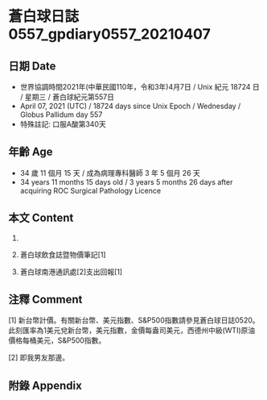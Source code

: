 [_metadata_:encoding]: - "utf-8"
[_metadata_:language]: - "zh-Hant-TW"
[_metadata_:fileformat]: - "markdown"
[_metadata_:MIME_type]: - "text/plain"
[_metadata_:markdown_version]: - "commonmark version 0.29"
[_metadata_:markdown_spec]: - "https://spec.commonmark.org/0.29/"

# 蒼白球日誌0557_gpdiary0557_20210407 #

## 日期 Date ##

* 世界協調時間2021年(中華民國110年，令和3年)4月7日 / Unix 紀元 18724 日 / 星期三 / 蒼白球紀元第557日
* April 07, 2021 (UTC) / 18724 days since Unix Epoch / Wednesday / Globus Pallidum day 557
* 特殊註記: 口服A酸第340天

## 年齡 Age ##

* 34 歲 11 個月 15 天 / 成為病理專科醫師 3 年 5 個月 26 天
* 34 years 11 months 15 days old / 3 years 5 months 26 days after acquiring ROC Surgical Pathology Licence

## 本文 Content ##

1. 

    
2. 蒼白球飲食誌暨物價筆記[1]

    
3. 蒼白球南港通訊處[2]支出回報[1]

    

## 注釋 Comment ##

[1] 新台幣計價。有關新台幣、美元指數、S&P500指數請參見蒼白球日誌0520。此刻匯率為1美元兌新台幣，美元指數，金價每盎司美元，西德州中級(WTI)原油價格每桶美元，S&P500指數。


[2] 即我男友那邊。



## 附錄 Appendix ##

